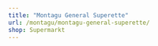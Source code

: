 ```yaml
---
title: "Montagu General Superette"
url: /montagu/montagu-general-superette/
shop: Supermarkt
---
```

